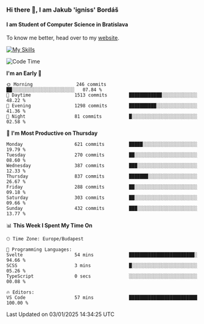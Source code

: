 ### Hi there 👋, I am Jakub 'igniss' Bordáš

#### I am Student of Computer Science in Bratislava
To know me better, head over to my [website](https://bordas.sk).

[![My Skills](https://skillicons.dev/icons?i=js,html,css,figma,svelte,java,kotlin,python,postgresql,typescript,nest,nodejs)](https://bordas.sk)


<!--START_SECTION:waka-->
![Code Time](http://img.shields.io/badge/Code%20Time-1%2C614%20hrs%2035%20mins-blue)

**I'm an Early 🐤** 

```text
🌞 Morning                246 commits         ██░░░░░░░░░░░░░░░░░░░░░░░   07.84 % 
🌆 Daytime                1513 commits        ████████████░░░░░░░░░░░░░   48.22 % 
🌃 Evening                1298 commits        ██████████░░░░░░░░░░░░░░░   41.36 % 
🌙 Night                  81 commits          █░░░░░░░░░░░░░░░░░░░░░░░░   02.58 % 
```
📅 **I'm Most Productive on Thursday** 

```text
Monday                   621 commits         █████░░░░░░░░░░░░░░░░░░░░   19.79 % 
Tuesday                  270 commits         ██░░░░░░░░░░░░░░░░░░░░░░░   08.60 % 
Wednesday                387 commits         ███░░░░░░░░░░░░░░░░░░░░░░   12.33 % 
Thursday                 837 commits         ███████░░░░░░░░░░░░░░░░░░   26.67 % 
Friday                   288 commits         ██░░░░░░░░░░░░░░░░░░░░░░░   09.18 % 
Saturday                 303 commits         ██░░░░░░░░░░░░░░░░░░░░░░░   09.66 % 
Sunday                   432 commits         ███░░░░░░░░░░░░░░░░░░░░░░   13.77 % 
```


📊 **This Week I Spent My Time On** 

```text
🕑︎ Time Zone: Europe/Budapest

💬 Programming Languages: 
Svelte                   54 mins             ████████████████████████░   94.66 % 
SCSS                     3 mins              █░░░░░░░░░░░░░░░░░░░░░░░░   05.26 % 
TypeScript               0 secs              ░░░░░░░░░░░░░░░░░░░░░░░░░   00.08 % 

🔥 Editors: 
VS Code                  57 mins             █████████████████████████   100.00 % 
```


 Last Updated on 03/01/2025 14:34:25 UTC
<!--END_SECTION:waka-->
